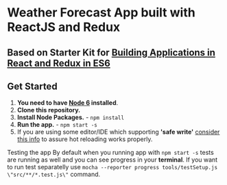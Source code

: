 # Weather Forecast App built with ReactJS and Redux

## Based on Starter Kit for [Building Applications in React and Redux in ES6](https://github.com/coryhouse/pluralsight-redux-starter/)

## Get Started
1. **You need to have [Node 6](https://nodejs.org) installed**.
2. **Clone this repository.**
3. **Install Node Packages.** - `npm install`
4. **Run the app.** - `npm start -s`
5. If you are using some editor/IDE which supporting **'safe write'** [consider this info](http://webpack.github.io/docs/webpack-dev-server.html#working-with-editors-ides-supporting-safe-write) to assure hot reloading works properly.

Testing the app
By default when you running app with `npm start -s` tests are running as well and you can see progress in your **terminal**.
If you want to run test separatelly use `mocha --reporter progress tools/testSetup.js \"src/**/*.test.js\"` command.
